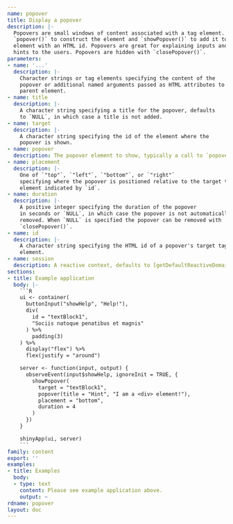 ```yaml
---
name: popover
title: Display a popover
description: |-
  Popovers are small windows of content associated with a tag element. Use
  `popover()` to construct the element and `showPopover()` to add it to any tag
  element with an HTML id. Popovers are great for explaining inputs and giving
  hints to the users. Popovers are hidden with `closePopover()`.
parameters:
- name: '...'
  description: |-
    Character strings or tag elements specifying the content of the
    popover or additional named arguments passed as HTML attributes to the
    parent element.
- name: title
  description: |-
    A character string specifying a title for the popover, defaults
    to `NULL`, in which case a title is not added.
- name: target
  description: |-
    A character string specifying the id of the element where the
    popover is shown.
- name: popover
  description: The popover element to show, typically a call to `popover()`.
- name: placement
  description: |-
    One of `"top"`, `"left"`, `"bottom"`, or `"right"`
    specifying where the popover is positioned relative to the target tag
    element indicated by `id`.
- name: duration
  description: |-
    A positive integer specifying the duration of the popover
    in seconds or `NULL`, in which case the popover is not automatically
    removed. When `NULL` is specified the popover can be removed with
    `closePopover()`.
- name: id
  description: |-
    A character string specifying the HTML id of a popover's target tag
    element.
- name: session
  description: A reactive context, defaults to [getDefaultReactiveDomain()](yonder/getDefaultReactiveDomain.html).
sections:
- title: Example application
  body: |-
    ```R
    ui <- container(
      buttonInput("showHelp", "Help!"),
      div(
        id = "textBlock1",
        "Sociis natoque penatibus et magnis"
      ) %>%
        padding(3)
    ) %>%
      display("flex") %>%
      flex(justify = "around")

    server <- function(input, output) {
      observeEvent(input$showHelp, ignoreInit = TRUE, {
        showPopover(
          target = "textBlock1",
          popover(title = "Hint", "I am a <div> element!"),
          placement = "bottom",
          duration = 4
        )
      })
    }

    shinyApp(ui, server)
    ```
family: content
export: ''
examples:
- title: Examples
  body:
  - type: text
    content: Please see example application above.
    output: ~
rdname: popover
layout: doc
---
```

